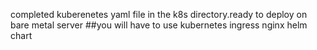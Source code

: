 completed kuberenetes yaml file in the k8s directory.ready to deploy on bare metal server
##you will have to use kubernetes ingress nginx helm chart
